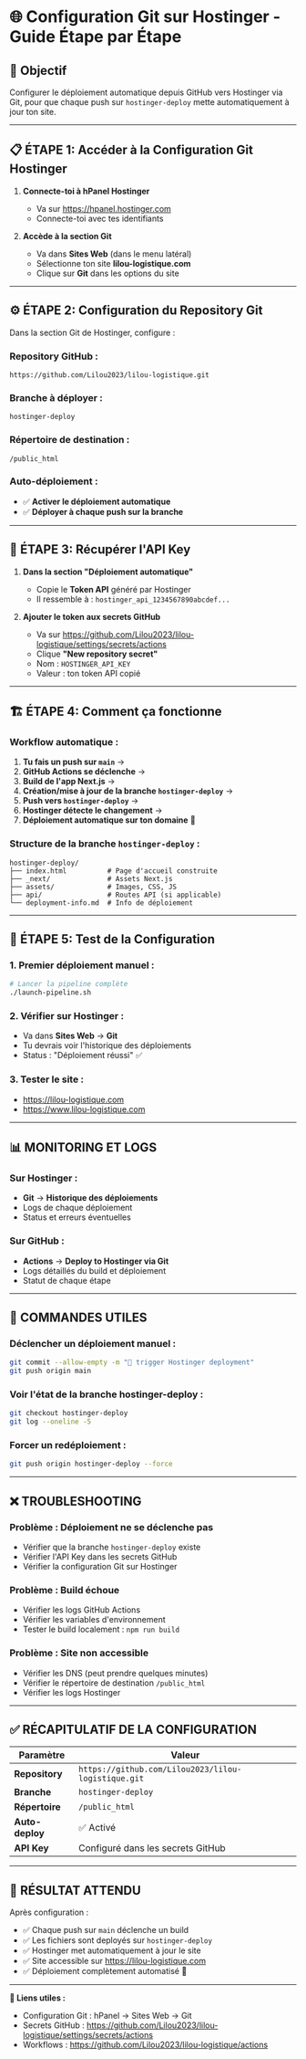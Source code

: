 # 🌐 Configuration Git sur Hostinger - Guide Étape par Étape

## 🎯 Objectif
Configurer le déploiement automatique depuis GitHub vers Hostinger via Git, pour que chaque push sur `hostinger-deploy` mette automatiquement à jour ton site.

---

## 📋 **ÉTAPE 1: Accéder à la Configuration Git Hostinger**

1. **Connecte-toi à hPanel Hostinger**
   - Va sur https://hpanel.hostinger.com
   - Connecte-toi avec tes identifiants

2. **Accède à la section Git**
   - Va dans **Sites Web** (dans le menu latéral)
   - Sélectionne ton site **lilou-logistique.com**
   - Clique sur **Git** dans les options du site

---

## ⚙️ **ÉTAPE 2: Configuration du Repository Git**

Dans la section Git de Hostinger, configure :

### **Repository GitHub :**
```
https://github.com/Lilou2023/lilou-logistique.git
```

### **Branche à déployer :**
```
hostinger-deploy
```

### **Répertoire de destination :**
```
/public_html
```

### **Auto-déploiement :**
- ✅ **Activer le déploiement automatique**
- ✅ **Déployer à chaque push sur la branche**

---

## 🔐 **ÉTAPE 3: Récupérer l'API Key**

1. **Dans la section "Déploiement automatique"**
   - Copie le **Token API** généré par Hostinger
   - Il ressemble à : `hostinger_api_1234567890abcdef...`

2. **Ajouter le token aux secrets GitHub**
   - Va sur https://github.com/Lilou2023/lilou-logistique/settings/secrets/actions
   - Clique **"New repository secret"**
   - Nom : `HOSTINGER_API_KEY`
   - Valeur : ton token API copié

---

## 🏗️ **ÉTAPE 4: Comment ça fonctionne**

### **Workflow automatique :**

1. **Tu fais un push sur `main`** →
2. **GitHub Actions se déclenche** →
3. **Build de l'app Next.js** →
4. **Création/mise à jour de la branche `hostinger-deploy`** →
5. **Push vers `hostinger-deploy`** →
6. **Hostinger détecte le changement** →
7. **Déploiement automatique sur ton domaine** 🚀

### **Structure de la branche `hostinger-deploy` :**
```
hostinger-deploy/
├── index.html          # Page d'accueil construite
├── _next/              # Assets Next.js
├── assets/             # Images, CSS, JS
├── api/                # Routes API (si applicable)
└── deployment-info.md  # Info de déploiement
```

---

## 🧪 **ÉTAPE 5: Test de la Configuration**

### **1. Premier déploiement manuel :**
```bash
# Lancer la pipeline complète
./launch-pipeline.sh
```

### **2. Vérifier sur Hostinger :**
- Va dans **Sites Web** → **Git**
- Tu devrais voir l'historique des déploiements
- Status : "Déploiement réussi" ✅

### **3. Tester le site :**
- https://lilou-logistique.com
- https://www.lilou-logistique.com

---

## 📊 **MONITORING ET LOGS**

### **Sur Hostinger :**
- **Git** → **Historique des déploiements**
- Logs de chaque déploiement
- Status et erreurs éventuelles

### **Sur GitHub :**
- **Actions** → **Deploy to Hostinger via Git**
- Logs détaillés du build et déploiement
- Statut de chaque étape

---

## 🔧 **COMMANDES UTILES**

### **Déclencher un déploiement manuel :**
```bash
git commit --allow-empty -m "🚀 trigger Hostinger deployment"
git push origin main
```

### **Voir l'état de la branche hostinger-deploy :**
```bash
git checkout hostinger-deploy
git log --oneline -5
```

### **Forcer un redéploiement :**
```bash
git push origin hostinger-deploy --force
```

---

## ❌ **TROUBLESHOOTING**

### **Problème : Déploiement ne se déclenche pas**
- Vérifier que la branche `hostinger-deploy` existe
- Vérifier l'API Key dans les secrets GitHub
- Vérifier la configuration Git sur Hostinger

### **Problème : Build échoue**
- Vérifier les logs GitHub Actions
- Vérifier les variables d'environnement
- Tester le build localement : `npm run build`

### **Problème : Site non accessible**
- Vérifier les DNS (peut prendre quelques minutes)
- Vérifier le répertoire de destination `/public_html`
- Vérifier les logs Hostinger

---

## ✅ **RÉCAPITULATIF DE LA CONFIGURATION**

| Paramètre | Valeur |
|-----------|---------|
| **Repository** | `https://github.com/Lilou2023/lilou-logistique.git` |
| **Branche** | `hostinger-deploy` |
| **Répertoire** | `/public_html` |
| **Auto-deploy** | ✅ Activé |
| **API Key** | Configuré dans les secrets GitHub |

---

## 🎉 **RÉSULTAT ATTENDU**

Après configuration :
- ✅ Chaque push sur `main` déclenche un build
- ✅ Les fichiers sont deployés sur `hostinger-deploy`
- ✅ Hostinger met automatiquement à jour le site
- ✅ Site accessible sur https://lilou-logistique.com
- ✅ Déploiement complètement automatisé 🚀

---

**🔗 Liens utiles :**
- Configuration Git : hPanel → Sites Web → Git
- Secrets GitHub : https://github.com/Lilou2023/lilou-logistique/settings/secrets/actions
- Workflows : https://github.com/Lilou2023/lilou-logistique/actions